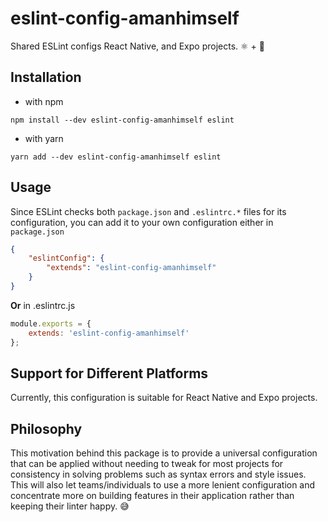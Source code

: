 # eslint-config-amanhimself

Shared ESLint configs React Native, and Expo projects. ⚛️ + 📱

## Installation

- with npm

```shell
npm install --dev eslint-config-amanhimself eslint
```

- with yarn

```shell
yarn add --dev eslint-config-amanhimself eslint
```

## Usage

Since ESLint checks both `package.json` and `.eslintrc.*` files for its configuration, you can add it to your own configuration either in `package.json`

```json
{
	"eslintConfig": {
		"extends": "eslint-config-amanhimself"
	}
}
```

**Or** in .eslintrc.js

```js
module.exports = {
	extends: 'eslint-config-amanhimself'
};
```

## Support for Different Platforms

Currently, this configuration is suitable for React Native and Expo projects.

## Philosophy

This motivation behind this package is to provide a universal configuration that can be applied without needing to tweak for most projects for consistency in solving problems such as syntax errors and style issues. This will also let teams/individuals to use a more lenient configuration and concentrate more on building features in their application rather than keeping their linter happy. 😅
